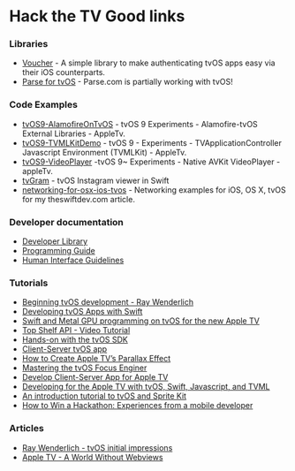 # Hack the TV Good links

### Libraries
* [Voucher](https://github.com/rsattar/Voucher) - A simple library to make authenticating tvOS apps easy via their iOS counterparts.
* [Parse for tvOS](https://github.com/ParsePlatform/Parse-SDK-iOS-OSX/issues/250) - Parse.com is partially working with tvOS!

### Code Examples
* [tvOS9-AlamofireOnTvOS](https://github.com/Sweefties/tvOS9-AlamofireOnTvOS) - tvOS 9 Experiments - Alamofire-tvOS External Libraries - AppleTv.
* [tvOS9-TVMLKitDemo](https://github.com/Sweefties/tvOS9-TVMLKitDemo) - tvOS 9 - Experiments - TVApplicationController Javascript Environment (TVMLKit) - AppleTv.
* [tvOS9-VideoPlayer](https://github.com/Sweefties/tvOS9-VideoPlayer) -tvOS 9~ Experiments - Native AVKit VideoPlayer - appleTv.
* [tvGram](https://github.com/jeffreality/tvGram) - tvOS Instagram viewer in Swift
* [networking-for-osx-ios-tvos](https://github.com/tib/networking-for-osx-ios-tvos) - Networking examples for iOS, OS X, tvOS for my theswiftdev.com article.

### Developer documentation
- [Developer Library](https://developer.apple.com/library/prerelease/tvos/navigation/)
- [Programming Guide](https://developer.apple.com/library/prerelease/tvos/documentation/General/Conceptual/AppleTV_PG/YourFirstAppleTVApp.html)
- [Human Interface Guidelines](https://developer.apple.com/tvos/human-interface-guidelines/)

### Tutorials
- [Beginning tvOS development - Ray Wenderlich](http://www.raywenderlich.com/114886/beginning-tvos-development-with-tvml-tutorial)
- [Developing tvOS Apps with Swift](http://jamesonquave.com/blog/developing-tvos-apps-for-apple-tv-with-swift/)
- [Swift and Metal GPU programming on tvOS for the new Apple TV](http://memkite.com/blog/2015/09/09/swift-and-metal-gpu-programming-on-tvos-for-the-new-apple-tv/)
- [Top Shelf API - Video Tutorial](http://www.madeupbypeople.com/blog/2015/9/9/tvos-tutorial-make-apple-tv-apps)
- [Hands-on with the tvOS SDK](http://telliott.io/2015/09/15/hands-on-with-the-tvos-sdk.html)
- [Client-Server tvOS app](http://www.rockhoppertech.com/blog/apple-tv-tvos-hello-world-app-in-swift/)
- [How to Create Apple TV’s Parallax Effect](https://www.simononstartups.com/how-to-create-apple-tvs-parallax-effect/)
- [Mastering the tvOS Focus Enginer](http://nerds.airbnb.com/tvos-focus-engine/)
- [Develop Client-Server App for Apple TV](http://pragma.tv/tutorial/2015/09/11/Client-Server-App-On-Apple-TV.html)
- [Developing for the Apple TV with tvOS, Swift, Javascript, and TVML](https://www.simononstartups.com/developing-for-the-apple-tv-with-tvos-swift-javascript-and-tvml/)
- [An introduction tutorial to tvOS and Sprite Kit](http://cartoonsmart.com/an-introduction-tutorial-to-tvos-and-sprite-kit/#initial-setup)
- [How to Win a Hackathon: Experiences from a mobile developer](https://medium.com/techspiration-ideas-making-it-happen/how-to-win-a-hackathon-experiences-from-a-mobile-developer-d26fb3461b5a#.wumzjy71d)

### Articles
- [Ray Wenderlich - tvOS initial impressions](http://www.raywenderlich.com/114313/tvos-initial-impressions)
- [Apple TV - A World Without Webviews](https://medium.com/@dlpasco/apple-tv-a-world-without-webkit-5c428a64a6dd)

